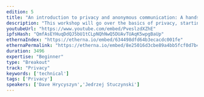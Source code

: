 ```yaml
---
edition: 5
title: "An introduction to privacy and anonymous communication: A hands-on workshop"
description: "This workshop will go over the basics of privacy, starting with anonymity and unlinkability. We'll show that privacy is a 'holistic' systems-level concept, and not just an application of zkSNARKs on-chain. Various types of privacy notions (unlinkability, undetectability), and threat models, will be explored, as well as the various levels where privacy leaks happen (layer 0 on the network level, layer 1 on the chain, and layer 2 application issues). The workshop will then invite coders to describe their own privacy problems, and we'll offer advise and hands-on work through with systems like mix-networks (Loopix), anonymous credentials (Nym), and other systems."
youtubeUrl: "https://www.youtube.com/embed/PveslzdXZhE"
ipfsHash: "QmfAsEYHuqDdQJ5bU1tCLpNQhNwQ5DUAvTUAqK5wpgBaUp"
ethernaIndex: "https://etherna.io/embed/634498dfd64b3ecacdc001fe"
ethernaPermalink: "https://etherna.io/embed/8e25016d3cbe89a4bb5fcf0d7b4b6beef4490be0ad8cc995ce4c2a09dbcd3f6e"
duration: 3496
expertise: "Beginner"
type: "Breakout"
track: "Privacy"
keywords: ['technical']
tags: ['Privacy']
speakers: ['Dave Hrycyszyn','Jedrzej Stuczynski']
---
```

